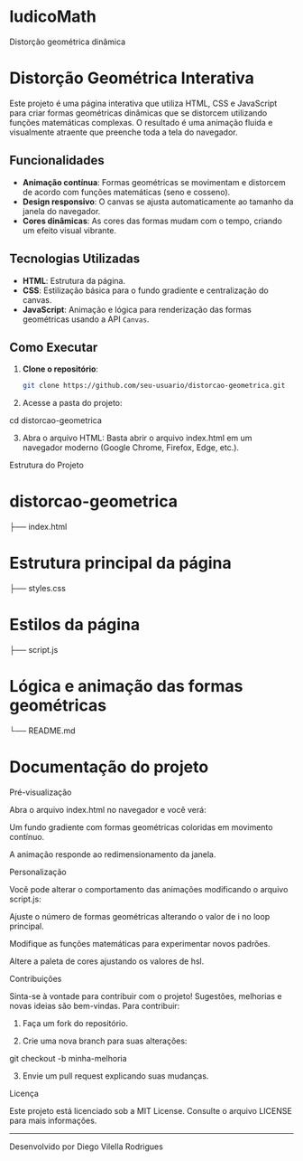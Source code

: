 # ludicoMath
Distorção geométrica dinâmica 

# Distorção Geométrica Interativa

Este projeto é uma página interativa que utiliza HTML, CSS e JavaScript para criar formas geométricas dinâmicas que se distorcem utilizando funções matemáticas complexas. O resultado é uma animação fluida e visualmente atraente que preenche toda a tela do navegador.

## Funcionalidades

- **Animação contínua**: Formas geométricas se movimentam e distorcem de acordo com funções matemáticas (seno e cosseno).
- **Design responsivo**: O canvas se ajusta automaticamente ao tamanho da janela do navegador.
- **Cores dinâmicas**: As cores das formas mudam com o tempo, criando um efeito visual vibrante.

## Tecnologias Utilizadas

- **HTML**: Estrutura da página.
- **CSS**: Estilização básica para o fundo gradiente e centralização do canvas.
- **JavaScript**: Animação e lógica para renderização das formas geométricas usando a API `Canvas`.

## Como Executar

1. **Clone o repositório**:
   ```bash
   git clone https://github.com/seu-usuario/distorcao-geometrica.git

2. Acesse a pasta do projeto:


cd distorcao-geometrica

3. Abra o arquivo HTML: Basta abrir o arquivo index.html em um navegador moderno (Google Chrome, Firefox, Edge, etc.).



Estrutura do Projeto

# distorcao-geometrica
├── index.html       
# Estrutura principal da página
├── styles.css     
# Estilos da página
├── script.js 
# Lógica e animação das formas geométricas
└── README.md      
# Documentação do projeto

Pré-visualização

Abra o arquivo index.html no navegador e você verá:

Um fundo gradiente com formas geométricas coloridas em movimento contínuo.

A animação responde ao redimensionamento da janela.


Personalização

Você pode alterar o comportamento das animações modificando o arquivo script.js:

Ajuste o número de formas geométricas alterando o valor de i no loop principal.

Modifique as funções matemáticas para experimentar novos padrões.

Altere a paleta de cores ajustando os valores de hsl.


Contribuições

Sinta-se à vontade para contribuir com o projeto! Sugestões, melhorias e novas ideias são bem-vindas. Para contribuir:

1. Faça um fork do repositório.


2. Crie uma nova branch para suas alterações:

git checkout -b minha-melhoria


3. Envie um pull request explicando suas mudanças.



Licença

Este projeto está licenciado sob a MIT License. Consulte o arquivo LICENSE para mais informações.


---

Desenvolvido por Diego Vilella Rodrigues 


